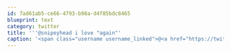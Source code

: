 ```yaml
---
id: 7ad61ab5-ce66-4793-b98a-d4f85bdc8465
blueprint: text
category: twitter
title: '''@snipeyhead i love "again"'
caption: '<span class="username username_linked">@<a href="https://twitter.com/snipeyhead" title="🇵🇹 snipe, lixo tóxico ⭑⭒⭒⭒⭒">snipeyhead</a></span> i love "again"'
---
```

